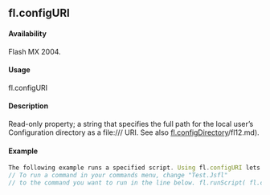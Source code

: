 ## fl.configURI

#### Availability

Flash MX 2004.

#### Usage

fl.configURI

#### Description

Read-only property; a string that specifies the full path for the local user’s Configuration directory as a file:/// URI. See also [fl.configDirectory](../flash_object_(fl)/fl12.md)/fl12.md).

#### Example

```javascript
The following example runs a specified script. Using fl.configURI lets you specify the location of the script without knowing which platform the script is running on.
// To run a command in your commands menu, change "Test.Jsfl"
// to the command you want to run in the line below. fl.runScript( fl.configURI + "Commands/Test.jsfl" );

```